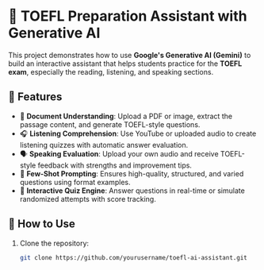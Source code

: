 # 🧠 TOEFL Preparation Assistant with Generative AI

This project demonstrates how to use **Google's Generative AI (Gemini)** to build an interactive assistant that helps students practice for the **TOEFL exam**, especially the reading, listening, and speaking sections.

## 🚀 Features

- 📄 **Document Understanding**: Upload a PDF or image, extract the passage content, and generate TOEFL-style questions.
- 🎧 **Listening Comprehension**: Use YouTube or uploaded audio to create listening quizzes with automatic answer evaluation.
- 🗣️ **Speaking Evaluation**: Upload your own audio and receive TOEFL-style feedback with strengths and improvement tips.
- 🧠 **Few-Shot Prompting**: Ensures high-quality, structured, and varied questions using format examples.
- 🎯 **Interactive Quiz Engine**: Answer questions in real-time or simulate randomized attempts with score tracking.

## 📂 How to Use

1. Clone the repository:
   ```bash
   git clone https://github.com/yourusername/toefl-ai-assistant.git
